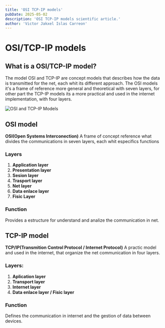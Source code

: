 ```yaml
---
title: 'OSI TCP-IP models'
pubDate: 2025-05-02
description: 'OSI TCP-IP models scientific article.'
author: 'Victor Jakxel Islas Carreon'
---
```


# OSI/TCP-IP models

## What is a OSI/TCP-IP model?

The model OSI and TCP-IP are concept models that describes how the data is transmitted for the net, each whit its different approach.
The OSI models it's a frame of reference more general and theoretical with seven layers, for other part the TCP-IP models its a more practical and used in the internet implementation, with four layers.

![OSI and TCP-IP Models](../../../../src/img/01/01-6/ositcpip.png)

## OSI model
**OSI(Open Systems Interconection)**
A frame of concept reference what divides the communications in seven layers, each whit especifics functions
### Layers
1. **Application layer**
2. **Presentation layer**
3. **Sesion layer**
4. **Trasport layer**
5. **Net layer**
6. **Data enlace layer**
7. **Fisic Layer**

### Function
Provides a estructure for understand and analize the communication in net.

## TCP-IP model
**TCP/IP(Transmition Control Protocol / Internet Protocol)**
A practic model and used in the internet, that organize the net communication in four layers.

### Layers:
1. **Aplication layer**
2. **Transport layer**
3. **Internet layer**
4. **Data enlace layer / Fisic layer**

### Function
Defines the communication in internet and the gestion of data between devices.


